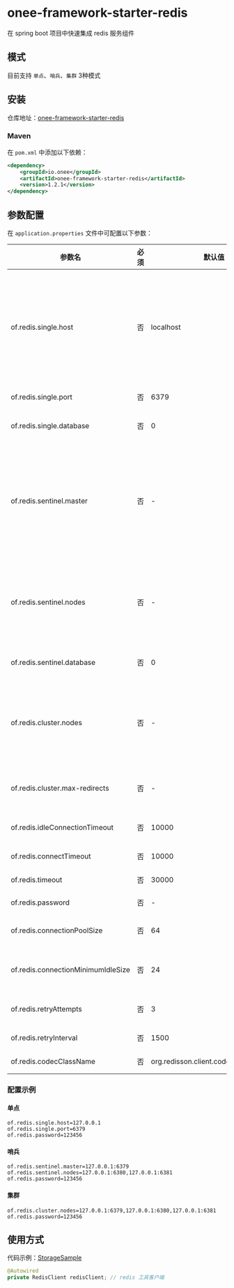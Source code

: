 # onee-framework-starter-redis

在 spring boot 项目中快速集成 redis 服务组件

## 模式

目前支持 `单点`、`哨兵`、`集群` 3种模式

## 安装

仓库地址：[onee-framework-starter-redis](https://search.maven.org/artifact/io.onee/onee-framework-starter-redis)

### Maven

在 `pom.xml` 中添加以下依赖：

```xml
<dependency>
    <groupId>io.onee</groupId>
    <artifactId>onee-framework-starter-redis</artifactId>
    <version>1.2.1</version>
</dependency>
```

## 参数配置

在 `application.properties` 文件中可配置以下参数：

| 参数名 | 必须 | 默认值 | 说明 |
| ---- | ---- | ---- | ---- |
| of.redis.single.host | 否 | localhost | 单机模式服务 host，配置则使用单机模式连接 redis 服务（默认） |
| of.redis.single.port | 否 | 6379 | 单机服务端口 |
| of.redis.single.database | 否 | 0 | 单机模式数据库编号 |
| of.redis.sentinel.master | 否 | - | 哨兵模式服务主服务节点地址，配置则使用哨兵模式连接 redis 服务 |
| of.redis.sentinel.nodes | 否 | - | 哨兵模式从服务节点地址列表，多个以","隔开 |
| of.redis.sentinel.database | 否 | 0 | 哨兵模式数据库编号 |
| of.redis.cluster.nodes | 否 | - | 集群模式服务节点地址列表，多个以","隔开 |
| of.redis.cluster.max-redirects | 否 | - | 集群模式最大转发数量 |
| of.redis.idleConnectionTimeout | 否 | 10000 | 空闲连接断开时间 |
| of.redis.connectTimeout | 否 | 10000 | 连接超时时间 |
| of.redis.timeout | 否 | 30000 | 响应超时时间 |
| of.redis.password | 否 | - | redis 密码 |
| of.redis.connectionPoolSize | 否 | 64 | 连接池最大连接数 |
| of.redis.connectionMinimumIdleSize | 否 | 24 | 连接池最小空闲连接数 |
| of.redis.retryAttempts | 否 | 3 | 失败重连尝试次数 |
| of.redis.retryInterval | 否 | 1500 | 失败重连间隔 |
| of.redis.codecClassName | 否 | org.redisson.client.codec.StringCodec | 编解码类 |

### 配置示例

#### 单点

```properties
of.redis.single.host=127.0.0.1
of.redis.single.port=6379
of.redis.password=123456
```

#### 哨兵

```properties
of.redis.sentinel.master=127.0.0.1:6379
of.redis.sentinel.nodes=127.0.0.1:6380,127.0.0.1:6381
of.redis.password=123456
```

#### 集群

```properties
of.redis.cluster.nodes=127.0.0.1:6379,127.0.0.1:6380,127.0.0.1:6381
of.redis.password=123456
```

## 使用方式

代码示例：[StorageSample](../onee-framework-sample/src/main/java/io/onee/framework/sample/RedisSample.java)

```java
@Autowired
private RedisClient redisClient; // redis 工具客户端
```
